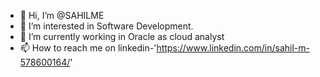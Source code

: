 - 👋 Hi, I’m @SAHILME
- 👀 I’m interested in Software Development.
- 🌱 I’m currently working in Oracle as cloud analyst 
- 📫 How to reach me on linkedin-'https://www.linkedin.com/in/sahil-m-578600164/'

<!---
SAHILME/SAHILME is a ✨ special ✨ repository because its `README.md` (this file) appears on your GitHub profile.
You can click the Preview link to take a look at your changes.
--->
